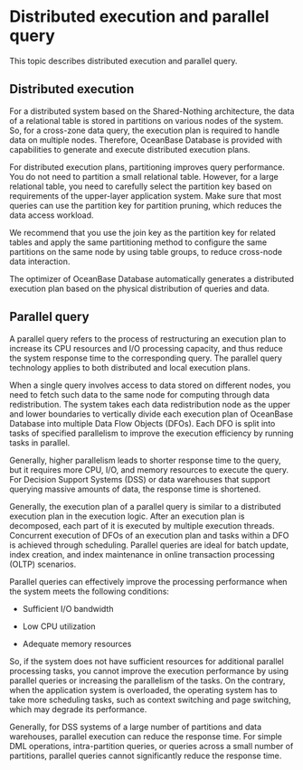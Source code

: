Distributed execution and parallel query 
=============================================================

This topic describes distributed execution and parallel query. 

Distributed execution 
------------------------------------------

For a distributed system based on the Shared-Nothing architecture, the data of a relational table is stored in partitions on various nodes of the system. So, for a cross-zone data query, the execution plan is required to handle data on multiple nodes. Therefore, OceanBase Database is provided with capabilities to generate and execute distributed execution plans. 

For distributed execution plans, partitioning improves query performance. You do not need to partition a small relational table. However, for a large relational table, you need to carefully select the partition key based on requirements of the upper-layer application system. Make sure that most queries can use the partition key for partition pruning, which reduces the data access workload. 

We recommend that you use the join key as the partition key for related tables and apply the same partitioning method to configure the same partitions on the same node by using table groups, to reduce cross-node data interaction. 

The optimizer of OceanBase Database automatically generates a distributed execution plan based on the physical distribution of queries and data.

Parallel query 
-----------------------------------

A parallel query refers to the process of restructuring an execution plan to increase its CPU resources and I/O processing capacity, and thus reduce the system response time to the corresponding query. The parallel query technology applies to both distributed and local execution plans. 

When a single query involves access to data stored on different nodes, you need to fetch such data to the same node for computing through data redistribution. The system takes each data redistribution node as the upper and lower boundaries to vertically divide each execution plan of OceanBase Database into multiple Data Flow Objects (DFOs). Each DFO is split into tasks of specified parallelism to improve the execution efficiency by running tasks in parallel. 

Generally, higher parallelism leads to shorter response time to the query, but it requires more CPU, I/O, and memory resources to execute the query. For Decision Support Systems (DSS) or data warehouses that support querying massive amounts of data, the response time is shortened. 

Generally, the execution plan of a parallel query is similar to a distributed execution plan in the execution logic. After an execution plan is decomposed, each part of it is executed by multiple execution threads. Concurrent execution of DFOs of an execution plan and tasks within a DFO is achieved through scheduling. Parallel queries are ideal for batch update, index creation, and index maintenance in online transaction processing (OLTP) scenarios. 

Parallel queries can effectively improve the processing performance when the system meets the following conditions:

* Sufficient I/O bandwidth

  

* Low CPU utilization

  

* Adequate memory resources

  




So, if the system does not have sufficient resources for additional parallel processing tasks, you cannot improve the execution performance by using parallel queries or increasing the parallelism of the tasks. On the contrary, when the application system is overloaded, the operating system has to take more scheduling tasks, such as context switching and page switching, which may degrade its performance. 

Generally, for DSS systems of a large number of partitions and data warehouses, parallel execution can reduce the response time. For simple DML operations, intra-partition queries, or queries across a small number of partitions, parallel queries cannot significantly reduce the response time.
